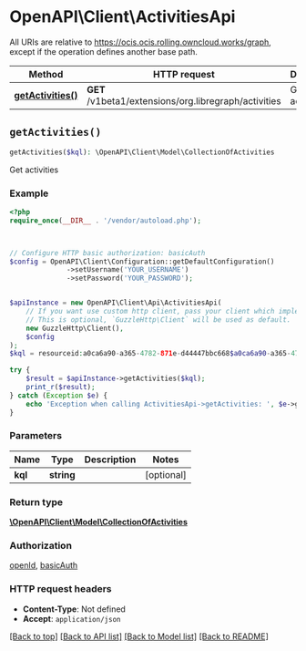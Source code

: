 # OpenAPI\Client\ActivitiesApi

All URIs are relative to https://ocis.ocis.rolling.owncloud.works/graph, except if the operation defines another base path.

| Method | HTTP request | Description |
| ------------- | ------------- | ------------- |
| [**getActivities()**](ActivitiesApi.md#getActivities) | **GET** /v1beta1/extensions/org.libregraph/activities | Get activities |


## `getActivities()`

```php
getActivities($kql): \OpenAPI\Client\Model\CollectionOfActivities
```

Get activities

### Example

```php
<?php
require_once(__DIR__ . '/vendor/autoload.php');



// Configure HTTP basic authorization: basicAuth
$config = OpenAPI\Client\Configuration::getDefaultConfiguration()
              ->setUsername('YOUR_USERNAME')
              ->setPassword('YOUR_PASSWORD');


$apiInstance = new OpenAPI\Client\Api\ActivitiesApi(
    // If you want use custom http client, pass your client which implements `GuzzleHttp\ClientInterface`.
    // This is optional, `GuzzleHttp\Client` will be used as default.
    new GuzzleHttp\Client(),
    $config
);
$kql = resourceid:a0ca6a90-a365-4782-871e-d44447bbc668$a0ca6a90-a365-4782-871e-d44447bbc668 depth:2; // string

try {
    $result = $apiInstance->getActivities($kql);
    print_r($result);
} catch (Exception $e) {
    echo 'Exception when calling ActivitiesApi->getActivities: ', $e->getMessage(), PHP_EOL;
}
```

### Parameters

| Name | Type | Description  | Notes |
| ------------- | ------------- | ------------- | ------------- |
| **kql** | **string**|  | [optional] |

### Return type

[**\OpenAPI\Client\Model\CollectionOfActivities**](../Model/CollectionOfActivities.md)

### Authorization

[openId](../../README.md#openId), [basicAuth](../../README.md#basicAuth)

### HTTP request headers

- **Content-Type**: Not defined
- **Accept**: `application/json`

[[Back to top]](#) [[Back to API list]](../../README.md#endpoints)
[[Back to Model list]](../../README.md#models)
[[Back to README]](../../README.md)
